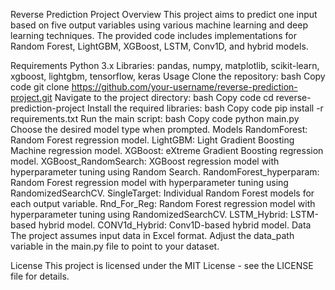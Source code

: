 Reverse Prediction Project
Overview
This project aims to predict one input based on five output variables using various machine learning and deep learning techniques. The provided code includes implementations for Random Forest, LightGBM, XGBoost, LSTM, Conv1D, and hybrid models.

Requirements
Python 3.x
Libraries: pandas, numpy, matplotlib, scikit-learn, xgboost, lightgbm, tensorflow, keras
Usage
Clone the repository:
bash
Copy code
git clone https://github.com/your-username/reverse-prediction-project.git
Navigate to the project directory:
bash
Copy code
cd reverse-prediction-project
Install the required libraries:
bash
Copy code
pip install -r requirements.txt
Run the main script:
bash
Copy code
python main.py
Choose the desired model type when prompted.
Models
RandomForest: Random Forest regression model.
LightGBM: Light Gradient Boosting Machine regression model.
XGBoost: eXtreme Gradient Boosting regression model.
XGBoost_RandomSearch: XGBoost regression model with hyperparameter tuning using Random Search.
RandomForest_hyperparam: Random Forest regression model with hyperparameter tuning using RandomizedSearchCV.
SingleTarget: Individual Random Forest models for each output variable.
Rnd_For_Reg: Random Forest regression model with hyperparameter tuning using RandomizedSearchCV.
LSTM_Hybrid: LSTM-based hybrid model.
CONV1d_Hybrid: Conv1D-based hybrid model.
Data
The project assumes input data in Excel format. Adjust the data_path variable in the main.py file to point to your dataset.

License
This project is licensed under the MIT License - see the LICENSE file for details.
